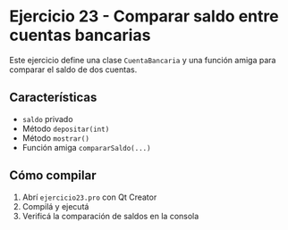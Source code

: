 # Ejercicio 23 - Comparar saldo entre cuentas bancarias

Este ejercicio define una clase `CuentaBancaria` y una función amiga para comparar el saldo de dos cuentas.

## Características

- `saldo` privado
- Método `depositar(int)`
- Método `mostrar()`
- Función amiga `compararSaldo(...)`

## Cómo compilar

1. Abrí `ejercicio23.pro` con Qt Creator
2. Compilá y ejecutá
3. Verificá la comparación de saldos en la consola
